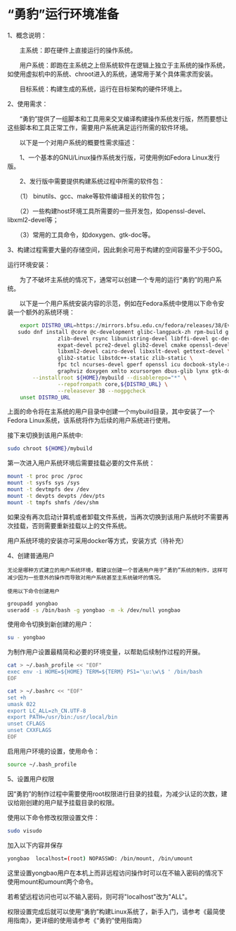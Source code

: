 # “勇豹”运行环境准备

1、概念说明：

　　主系统：即在硬件上直接运行的操作系统。

　　用户系统：即跑在主系统之上但系统软件在逻辑上独立于主系统的操作系统，如使用虚拟机中的系统、chroot进入的系统，通常用于某个具体需求而安装。

　　目标系统：构建生成的系统，运行在目标架构的硬件环境上。

2、使用需求：

　　“勇豹”提供了一组脚本和工具用来交叉编译构建操作系统发行版，然而要想让这些脚本和工具正常工作，需要用户系统满足运行所需的软件环境。


　　以下是一个对用户系统的概要性需求描述：

　　1、一个基本的GNU/Linux操作系统发行版，可使用例如Fedora Linux发行版。

　　2、发行版中需要提供构建系统过程中所需的软件包：

　　（1） binutils、gcc、make等软件编译相关的软件包；

　　（2）一些构建host环境工具所需要的一些开发包，如openssl-devel、libxml2-devel等；

　　（3）常用的工具命令，如doxygen、gtk-doc等。

	
3、构建过程需要大量的存储空间，因此剩余可用于构建的空间容量不少于50G。

运行环境安装：

　　为了不破坏主系统的情况下，通常可以创建一个专用的运行“勇豹”的用户系统。

　　以下是一个用户系统安装内容的示范，例如在Fedora系统中使用以下命令安装一个额外的系统环境：

```sh
    export DISTRO_URL=https://mirrors.bfsu.edu.cn/fedora/releases/38/Everything/x86_64/os/
　　sudo dnf install @core @c-development glibc-langpack-zh rpm-build git wget texinfo \
                zlib-devel rsync libunistring-devel libffi-devel gc-devel \
                expat-devel pcre2-devel glib2-devel cmake openssl-devel libyaml-devel \
                libxml2-devel cairo-devel libxslt-devel gettext-devel \
                glib2-static libstdc++-static zlib-static \
                fpc tcl ncurses-devel gperf openssl icu docbook-style-xsl bc squashfs-tools \
                graphviz doxygen xmlto xcursorgen dbus-glib lynx gtk-doc sqlite \
		--installroot ${HOME}/mybuild --disablerepo="*" \
                --repofrompath core,${DISTRO_URL} \
                --releasever 38 --nogpgcheck
    unset DISTRO_URL
```

上面的命令将在主系统的用户目录中创建一个mybuild目录，其中安装了一个Fedora Linux系统，该系统将作为后续的用户系统进行使用。

接下来切换到该用户系统中:

```sh
sudo chroot ${HOME}/mybuild
```

第一次进入用户系统环境后需要挂载必要的文件系统：

```sh
mount -t proc proc /proc
mount -t sysfs sys /sys
mount -t devtmpfs dev /dev
mount -t devpts devpts /dev/pts
mount -t tmpfs shmfs /dev/shm
```

如果没有再次启动计算机或者卸载文件系统，当再次切换到该用户系统时不需要再次挂载，否则需要重新挂载以上的文件系统。


用户系统环境的安装亦可采用docker等方式，安装方式（待补充）

4、创建普通用户

    无论是哪种方式建立的用户系统环境，都建议创建一个普通用户用于“勇豹”系统的制作，这样可减少因为一些意外的操作而导致对用户系统甚至主系统破坏的情况。

    使用以下命令创建用户
```sh
groupadd yongbao
useradd -s /bin/bash -g yongbao -m -k /dev/null yongbao
```

使用命令切换到新创建的用户：

```sh
su - yongbao
```

为制作用户设置最精简和必要的环境变量，以帮助后续制作过程的开展。

```sh
cat > ~/.bash_profile << "EOF"
exec env -i HOME=${HOME} TERM=${TERM} PS1='\u:\w\$ ' /bin/bash
EOF
```

```sh
cat > ~/.bashrc << "EOF"
set +h
umask 022
export LC_ALL=zh_CN.UTF-8
export PATH=/usr/bin:/usr/local/bin
unset CFLAGS
unset CXXFLAGS
EOF
```

启用用户环境的设置，使用命令：
```sh
source ~/.bash_profile
```

5、设置用户权限

因“勇豹”的制作过程中需要使用root权限进行目录的挂载，为减少认证的次数，建议给刚创建的用户赋予挂载目录的权限。

使用以下命令修改权限设置文件：
```sh
sudo visudo
```

加入以下内容并保存
```sh
yongbao  localhost=(root) NOPASSWD: /bin/mount, /bin/umount
```
这里设置yongbao用户在本机上而非远程访问操作时可以在不输入密码的情况下使用mount和umount两个命令。

若希望远程访问也可以不输入密码，则可将"localhost"改为"ALL"。


权限设置完成后就可以使用“勇豹”构建Linux系统了，新手入门，请参考《最简使用指南》，更详细的使用请参考《“勇豹”使用指南》
